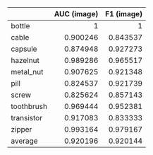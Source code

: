 |            |   AUC (image) |   F1 (image) |
|:-----------|--------------:|-------------:|
| bottle     |      1        |     1        |
| cable      |      0.900246 |     0.843537 |
| capsule    |      0.874948 |     0.927273 |
| hazelnut   |      0.989286 |     0.965517 |
| metal_nut  |      0.907625 |     0.921348 |
| pill       |      0.824537 |     0.921739 |
| screw      |      0.825624 |     0.857143 |
| toothbrush |      0.969444 |     0.952381 |
| transistor |      0.917083 |     0.833333 |
| zipper     |      0.993164 |     0.979167 |
| average    |      0.920196 |     0.920144 |